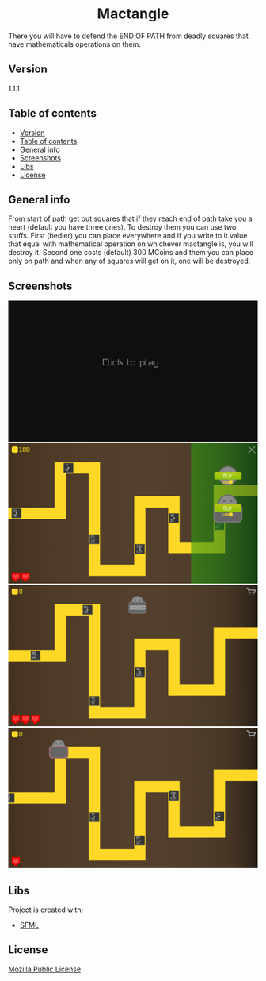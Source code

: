 <h1 align="center">Mactangle</h1>
There you will have to defend the END OF PATH from deadly squares that have mathematicals operations on them.


## Version
1.1.1

## Table of contents
- [Version](#version)
- [Table of contents](#table-of-contents)
- [General info](#general-info)
- [Screenshots](#screenshots)
- [Libs](#libs)
- [License](#license)

## General info
From start of path get out squares that if they reach end of path take you a heart (default you have three ones). To destroy them you can use two stuffs. First (bedler) you can place everywhere and if you write to it value that equal with mathematical operation on whichever mactangle is, you will destroy it. Second one costs (default) 300 MCoins and them you can place only on path and when any of squares will get on it, one will be destroyed.   

## Screenshots
![Main Menu](./rc/screenshots/MainMenu.png)
![Shop](./rc/screenshots/Shop.png)
![Game1](./rc/screenshots/Game1.png)
![Game2](./rc/screenshots/Game2.png)

## Libs
Project is created with:
* [SFML](https://github.com/SFML/SFML)
	
## License
[Mozilla Public License](LICENSE.md)

